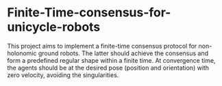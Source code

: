 # Finite-Time-consensus-for-unicycle-robots
 This project aims to implement a finite-time consensus protocol for non-holonomic ground robots. The latter should achieve the consensus and form a predefined regular shape within a finite time. At convergence time, the agents should be at the desired pose (position and orientation) with zero velocity, avoiding the singularities. 
